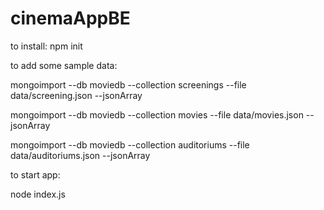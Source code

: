 # cinemaAppBE

to install:
 npm init
 
to add some sample data:

 mongoimport --db moviedb --collection  screenings --file data/screening.json --jsonArray
 
 mongoimport --db moviedb --collection  movies --file data/movies.json --jsonArray
 
 
 mongoimport --db moviedb --collection  auditoriums --file data/auditoriums.json --jsonArray
 
to start app:

node index.js

